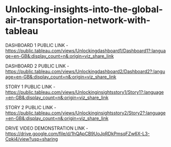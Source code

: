 # Unlocking-insights-into-the-global-air-transportation-network-with-tableau

DASHBOARD 1 PUBLIC LINK - https://public.tableau.com/views/Unlockingdashboard1/Dashboard1?:language=en-GB&:display_count=n&:origin=viz_share_link

DASHBOARD 2 PUBLIC LINK - https://public.tableau.com/views/Unlockingdashboard2/Dashboard2?:language=en-GB&:display_count=n&:origin=viz_share_link

STORY 1 PUBLIC LINK - https://public.tableau.com/views/Unlockinginsightsstory1/Story1?:language=en-GB&:display_count=n&:origin=viz_share_link

STORY 2 PUBLIC LINK - https://public.tableau.com/views/Unlockinginsightsstory2/Story2?:language=en-GB&:display_count=n&:origin=viz_share_link

DRIVE VIDEO DEMONSTRATION LINK - https://drive.google.com/file/d/1hQApCB9UoJpRDkPmsqFZw6X-L3-Cpki4/view?usp=sharing
